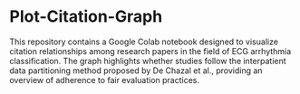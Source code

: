 # Plot-Citation-Graph
This repository contains a Google Colab notebook designed to visualize citation relationships among research papers in the field of ECG arrhythmia classification. The graph highlights whether studies follow the interpatient data partitioning method proposed by De Chazal et al., providing an overview of adherence to fair evaluation practices.
